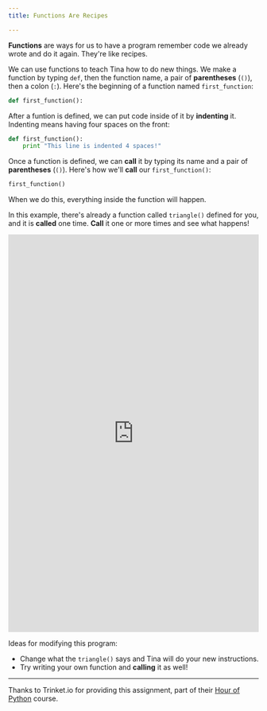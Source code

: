 ```yaml
---
title: Functions Are Recipes

---
```



**Functions** are ways for us to have a program remember code we already wrote and do it again.  They're like recipes.

We can use functions to teach Tina how to do new things.  We make a function by typing `def`, then the function name, a pair of **parentheses** (`()`), then a colon (`:`).  Here's the beginning of a function named `first_function`:

```python
def first_function():
```

After a funtion is defined, we can put code inside of it by **indenting** it.  Indenting means having four spaces on the front:

```python
def first_function():
    print "This line is indented 4 spaces!"
```

Once a function is defined, we can **call** it by typing its name and a pair of **parentheses** (`()`).  Here's how we'll **call** our `first_function()`:

```python
first_function()
```
When we do this, everything inside the function will happen.

In this example, there's already a function called `triangle()` defined for you, and it is **called** one time.  **Call** it one or more times and see what happens!

<iframe width="100%" height="800" src="https://trinket.io/tools/1.0/jekyll/embed/python#code=import%20turtle%0Atina%3Dturtle.Turtle%28%29%0Atina.shape%28%27turtle%27%29%0Atina.color%28%27purple%27%29%0A%0Adef%20triangle%28%29%3A%0A%20%20%20%20tina.left%2860%29%0A%20%20%20%20tina.forward%2830%29%0A%20%20%20%20tina.left%28120%29%0A%20%20%20%20tina.forward%2830%29%0A%20%20%20%20tina.left%28120%29%0A%20%20%20%20tina.forward%2830%29%0A%0Atriangle%28%29" frameborder="0" marginwidth="0" marginheight="0" allowfullscreen></iframe>

Ideas for modifying this program:
* Change what the `triangle()` says and Tina will do your new instructions.
* Try writing your own function and **calling** it as well!

---

Thanks to Trinket.io for providing this assignment, 
part of their [Hour of Python](https://hourofpython.com/a-visual-introduction-to-python/) 
course.
